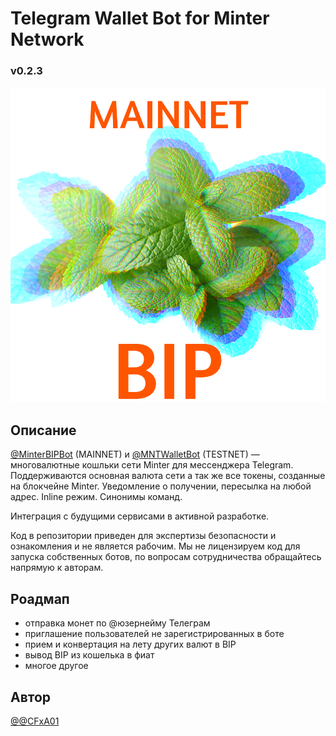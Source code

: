 # Telegram Wallet Bot for Minter Network
### v0.2.3

![@MinterBIPBot](./assets/0.2.3.png)

## Описание

<a href="https://t.me/MinterBIPBot">@MinterBIPBot</a> (MAINNET) и 
<a href="https://t.me/MNTWalletBot">@MNTWalletBot</a> (TESTNET) —
многовалютные кошльки сети Minter для мессенджера Telegram.
Поддерживаются основная валюта сети а так же все токены,
созданные на блокчейне Minter. Уведомление о получении, пересылка
на любой адрес. Inline режим. Синонимы команд.

Интеграция с будущими сервисами в активной разработке.

Код в репозитории приведен для экспертизы безопасности и ознакомления и не
является рабочим. Мы не лицензируем код для запуска собственных ботов,
по вопросам сотрудничества обращайтесь напрямую к авторам.

## Роадмап

 - отправка монет по @юзернейму Телеграм
 - приглашение пользователей не зарегистрированных в боте
 - прием и конвертация на лету других валют в BIP
 - вывод BIP из кошелька в фиат
 - многое другое

## Автор

 <a href="https://t.me/CFxA01">@@CFxA01</a>